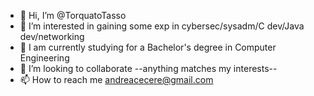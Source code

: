- 👋 Hi, I’m @TorquatoTasso
- 👀 I’m interested in gaining some exp in cybersec/sysadm/C dev/Java dev/networking
- 🌱 I am currently studying for a Bachelor's degree in Computer Engineering
- 💞️ I’m looking to collaborate --anything matches my interests--
- 📫 How to reach me andreacecere@gmail.com

<!---
TorquatoTasso/TorquatoTasso is a ✨ special ✨ repository because its `README.md` (this file) appears on your GitHub profile.
You can click the Preview link to take a look at your changes.
--->
